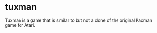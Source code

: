 # tuxman
Tuxman is a game that is similar to but not a clone of the original Pacman game for Atari.
